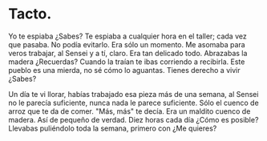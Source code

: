 # Tacto. 

Yo te espiaba ¿Sabes? Te espiaba a cualquier hora en el taller; cada vez que pasaba. No podía evitarlo. Era sólo un momento.  Me asomaba para veros trabajar, al Sensei y a tí, claro. Era tan delicado todo. Abrazabas la madera ¿Recuerdas? Cuando la traían te ibas corriendo a recibirla. Este pueblo es una mierda, no sé cómo lo aguantas. Tienes derecho a vivir ¿Sabes? 

Un día te vi llorar, habías trabajado esa pieza más de una semana, al Sensei no le parecía suficiente, nunca nada le parece suficiente. Sólo el cuenco de arroz que te da de comer. "Más, más" te decía. Era un maldito cuenco de madera. Así de pequeño de verdad. Diez horas cada día ¿Cómo es posible?   Llevabas puliéndolo toda la semana, primero con  ¿Me quieres? 
